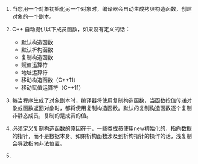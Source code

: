 1. 当您用一个对象初始化另一个对象时，编译器会自动生成拷贝构造函数，创建对象的一个副本。
2. C++ 自动提供以下成员函数，如果没有定义的话：
	- 默认构造函数
	- 默认析构函数
	- 复制构造函数
	- 赋值运算符
	- 地址运算符
	- 移动构造函数（C++11）
	- 移动赋值运算符（C++11）
	
3. 每当程序生成了对象副本时，编译器将使用复制构造函数，当函数按值传递对象或函数返回对象时，都将使用复制构造函数。默认的复制构造函数逐个复制非静态成员，复制的是成员的值。
4. 必须定义复制构造函数的原因在于，一些类成员使用new初始化的，指向数据的指针，而不是数据本身。如果析构函数涉及到析构指针的操作的话，浅复制会导致指向非法位置。
5. 